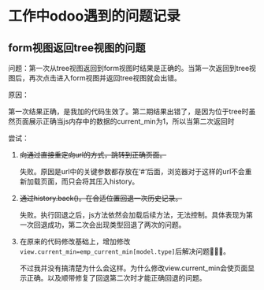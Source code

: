 # 工作中odoo遇到的问题记录

## form视图返回tree视图的问题

问题：第一次从tree视图返回到form视图时结果是正确的。当第一次返回到tree视图后，再次点击进入form视图并返回tree视图就会出错。

原因：

第一次结果正确，是我加的代码生效了。第二期结果出错了，是因为位于tree时虽然页面展示正确当js内存中的数据的current_min为1，所以当第二次返回时

尝试：

1. ~~向通过直接重定向url的方式，跳转到正确页面。~~

    失败。原因是url中的关键参数都存放在‘#’后面，浏览器对于这样的url不会重新加载页面，而只会将其压入history。

2. ~~通过history.back()。在合适位置回退一次历史记录。~~

    失败。执行回退之后，js方法依然会加载后续方法，无法控制。具体表现为第一次回退成功，第二次会出现类型回退了两次的问题。

3. 在原来的代码修改基础上，增加修改`view.current_min=emp_current_min[model.type]`后解决问题🎉🎉🎉。

    不过我并没有搞清楚为什么会这样。为什么修改view.current_min会使页面显示正确。以及顺带修复了回退第二次时才能正确回退的问题。
